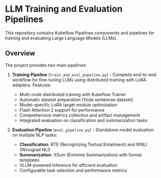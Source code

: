 # LLM Training and Evaluation Pipelines

This repository contains Kubeflow Pipelines components and pipelines for
training and evaluating Large Language Models (LLMs).

## Overview

The project provides two main pipelines:

1. **Training Pipeline** (`train_and_eval_pipeline.py`) - Complete end-to-end
   workflow for fine-tuning LLMs using distributed training with LoRA adapters.
   Features:

   - Multi-node distributed training with Kubeflow Trainer
   - Automatic dataset preparation (Yoda sentences dataset)
   - Model-specific LoRA target module optimization
   - Flash Attention 2 support for performance
   - Comprehensive metrics collection and artifact management
   - Integrated evaluation on classification and summarization tasks

2. **Evaluation Pipeline** (`eval_pipeline.py`) - Standalone model evaluation on
   multiple NLP tasks:
   - **Classification**: RTE (Recognizing Textual Entailment) and WNLI (Winograd
     NLI)
   - **Summarization**: XSum (Extreme Summarization) with formal templates
   - VLLM-powered inference for efficient evaluation
   - Configurable task selection and performance metrics

